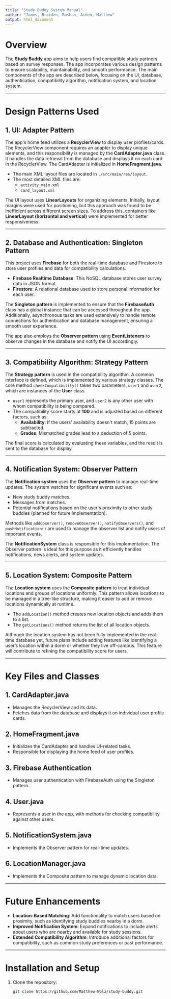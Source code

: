 ```yaml
---
title: "Study Buddy System Manual"
author: "James, Braiden, Roshan, Aiden, Matthew"
output: html_document
---
```


# Overview
The **Study Buddy** app aims to help users find compatible study partners based on survey responses. The app incorporates various design patterns to ensure scalability, maintainability, and smooth performance. The main components of the app are described below, focusing on the UI, database, authentication, compatibility algorithm, notification system, and location system.

---

# Design Patterns Used

## 1. **UI: Adapter Pattern**
The app's home feed utilizes a **RecyclerView** to display user profiles/cards. The RecyclerView component requires an adapter to display unique elements, and this responsibility is managed by the **CardAdapter.java** class. It handles the data retrieval from the database and displays it on each card in the RecyclerView. The CardAdapter is initialized in **HomeFragment.java**.

- The main XML layout files are located in `./src/main/res/layout`.
- The most detailed XML files are:
  - `activity_main.xml`
  - `card_layout.xml`

The UI layout uses **LinearLayouts** for organizing elements. Initially, layout margins were used for positioning, but this approach was found to be inefficient across different screen sizes. To address this, containers like **LinearLayout (horizontal and vertical)** were implemented for better responsiveness.

---

## 2. **Database and Authentication: Singleton Pattern**
This project uses **Firebase** for both the real-time database and Firestore to store user profiles and data for compatibility calculations.

- **Firebase Realtime Database**: This NoSQL database stores user survey data in JSON format.
- **Firestore**: A relational database used to store personal information for each user.
  
The **Singleton pattern** is implemented to ensure that the **FirebaseAuth** class has a global instance that can be accessed throughout the app. Additionally, asynchronous tasks are used extensively to handle remote connections for authentication and database management, ensuring a smooth user experience.

The app also employs the **Observer pattern** using **EventListeners** to observe changes in the database and notify the UI accordingly.

---

## 3. **Compatibility Algorithm: Strategy Pattern**
The **Strategy pattern** is used in the compatibility algorithm. A common interface is defined, which is implemented by various strategy classes. The core method `checkCompatibility()` takes two parameters, `user1` and `user2`, which are instances of the **User** class.

- `user1` represents the primary user, and `user2` is any other user with whom compatibility is being compared.
- The compatibility score starts at **100** and is adjusted based on different factors, such as:
  - **Availability**: If the users' availability doesn't match, 15 points are subtracted.
  - **Grades**: Mismatched grades lead to a deduction of 5 points.

The final score is calculated by evaluating these variables, and the result is sent to the database for display.

---

## 4. **Notification System: Observer Pattern**
The **Notification system** uses the **Observer pattern** to manage real-time updates. The system watches for significant events such as:
  - New study buddy matches.
  - Messages from matches.
  - Potential notifications based on the user's proximity to other study buddies (planned for future implementation).

Methods like `addObserver()`, `removeObserver()`, `notifyObservers()`, and `pushNotification()` are used to manage the observer list and notify users of important events.

The **NotificationSystem** class is responsible for this implementation. The Observer pattern is ideal for this purpose as it efficiently handles notifications, news alerts, and system updates.

---

## 5. **Location System: Composite Pattern**
The **Location system** uses the **Composite pattern** to treat individual locations and groups of locations uniformly. This pattern allows locations to be managed in a tree-like structure, making it easier to add or remove locations dynamically at runtime.

- The `addLocation()` method creates new location objects and adds them to a list.
- The `getLocations()` method returns the list of all location objects.

Although the location system has not been fully implemented in the real-time database yet, future plans include adding features like identifying a user’s location within a dorm or whether they live off-campus. This feature will contribute to refining the compatibility score for users.

---

# Key Files and Classes

## 1. **CardAdapter.java**
- Manages the RecyclerView and its data.
- Fetches data from the database and displays it on individual user profile cards.

## 2. **HomeFragment.java**
- Initializes the CardAdapter and handles UI-related tasks.
- Responsible for displaying the home feed of user profiles.

## 3. **Firebase Authentication**
- Manages user authentication with FirebaseAuth using the Singleton pattern.

## 4. **User.java**
- Represents a user in the app, with methods for checking compatibility against other users.

## 5. **NotificationSystem.java**
- Implements the Observer pattern for real-time updates.

## 6. **LocationManager.java**
- Implements the Composite pattern to manage dynamic location data.

---

# Future Enhancements

- **Location-Based Matching**: Add functionality to match users based on proximity, such as identifying study buddies nearby in a dorm.
- **Improved Notification System**: Expand notifications to include alerts about users who are nearby and available for study sessions.
- **Extended Compatibility Algorithm**: Introduce additional factors for compatibility, such as common study preferences or past performance.

---

# Installation and Setup

1. Clone the repository:
   ```bash
   git clone https://github.com/Matthew-Wolz/study-buddy.git
